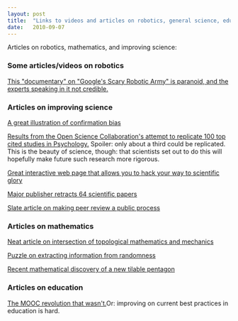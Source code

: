 ```yaml
---
layout: post
title:  "Links to videos and articles on robotics, general science, education, and mathematics"
date:   2010-09-07
---
```


<p class="intro"><span class="dropcap">A</span>rticles on robotics, mathematics, and improving science:</p>

### Some articles/videos on robotics

<a href="https://www.youtube.com/watch?v=gWOly9KdU3M">This "documentary" on "Google's Scary Robotic Army" is paranoid, and the experts speaking in it 
not credible.</a> 


### Articles on improving science

<a href="http://www.nytimes.com/interactive/2015/07/03/upshot/a-quick-puzzle-to-test-your-problem-solving.html">A great illustration of confirmation bias</a>

<a href="http://www.wired.com/2015/08/science-problems-web-fix/">Results from the Open Science Collaboration's attempt to replicate 100 top cited studies in Psychology.</a> Spoiler: only about a third could be replicated. This is the beauty of science, though: that scientists set out to do this will hopefully
make future such research more rigorous.

<a href="http://fivethirtyeight.com/features/science-isnt-broken/#part1">Great interactive web page that allows you to hack your way to scientific glory</a>

<a href="http://www.washingtonpost.com/news/morning-mix/wp/2015/08/18/outbreak-of-fake-peer-reviews-widens-as-major-publisher-retracts-64-scientific-papers/">Major publisher retracts 64 scientific papers</a>

<a href="http://www.slate.com/articles/health_and_science/science/2015/08/peer_review_in_public_james_hansen_s_climate_predictions_released_as_a_draft.html">Slate article on making peer review a public process</a>

### Articles on mathematics

<a href="http://motherboard.vice.com/en_uk/read/forget-dark-energy-physicists-have-finally-cracked-overhand-knots?utm_source=MBtwitter">Neat article on intersection of topological mathematics and mechanics</a> 

<a href="https://www.quantamagazine.org/20150707-can-information-rise-from-randomness/">Puzzle on extracting information from randomness</a>

<a href="http://www.theguardian.com/science/alexs-adventures-in-numberland/2015/aug/10/attack-on-the-pentagon-results-in-discovery-of-new-mathematical-tile">Recent mathematical discovery of a new tilable pentagon</a>

### Articles on education

<a href="http://kernelmag.dailydot.com/issue-sections/headline-story/14046/mooc-revolution-uber-for-education/">The MOOC revolution that wasn't.</a>Or: improving on current best practices in education is hard.


